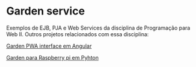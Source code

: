 # Garden service

Exemplos de EJB, PJA e Web Services da disciplina de Programação para Web II. Outros projetos relacionados com essa disciplina:

[Garden PWA interface em Angular](https://github.com/rodrigoprestesmachado/garden-pwa)

[Garden para Raspberry pi em Pyhton](https://github.com/rodrigoprestesmachado/garden-hw)




